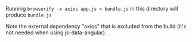 Running `browserify -x axios app.js > bundle.js` in this directory will produce `bundle.js`

Note the external dependency "axios" that is excluded from the build (it's not needed when using js-data-angular).
